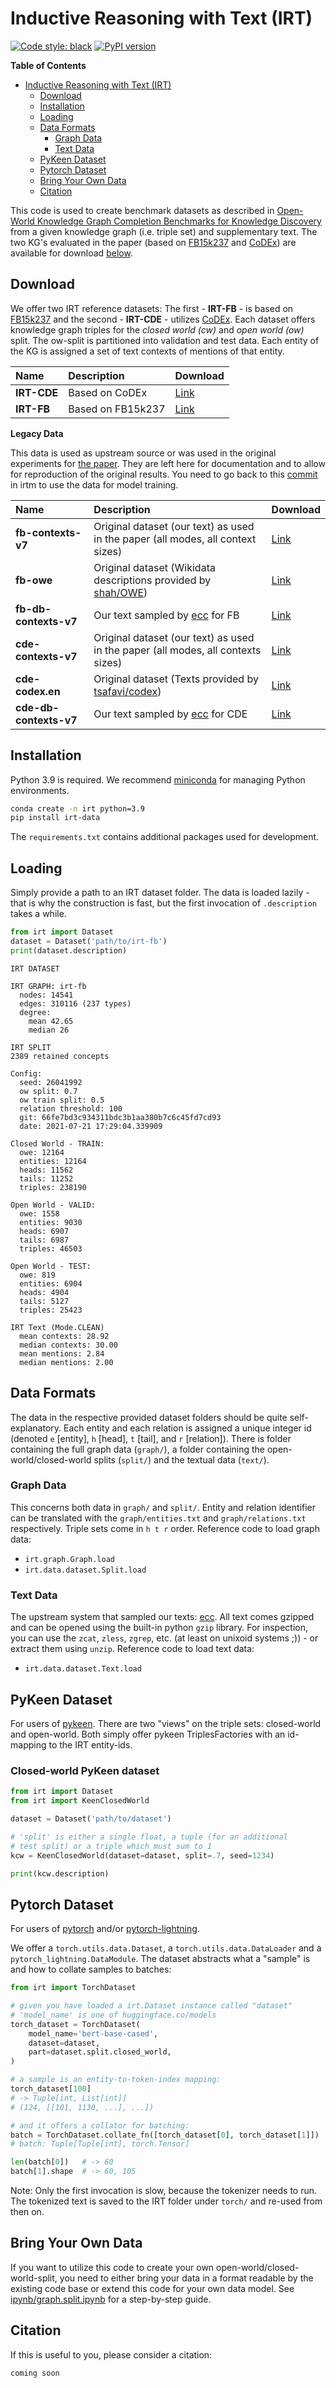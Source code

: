 # Inductive Reasoning with Text (IRT)

[![Code style: black](https://img.shields.io/badge/code%20style-black-000000.svg)](https://github.com/psf/black)
[![PyPI version](https://badge.fury.io/py/irt-data.svg)](https://badge.fury.io/py/irt-data)

<!-- markdown-toc start - Don't edit this section. Run M-x markdown-toc-refresh-toc -->
**Table of Contents**

- [Inductive Reasoning with Text (IRT)](#inductive-reasoning-with-text-irt)
    - [Download](#download)
    - [Installation](#installation)
    - [Loading](#loading)
    - [Data Formats](#data-formats)
        - [Graph Data](#graph-data)
        - [Text Data](#text-data)
    - [PyKeen Dataset](#pykeen-dataset)
    - [Pytorch Dataset](#pytorch-dataset)
    - [Bring Your Own Data](#bring-your-own-data)
    - [Citation](#citation)

<!-- markdown-toc end -->


This code is used to create benchmark datasets as described in
[Open-World Knowledge Graph Completion Benchmarks for Knowledge
Discovery](#) from a given knowledge graph (i.e. triple set) and
supplementary text. The two KG's evaluated in the paper (based on
[FB15k237](https://www.microsoft.com/en-us/download/details.aspx?id=52312)
and [CoDEx](https://github.com/tsafavi/codex)) are available for
download [below](#Download).


## Download

We offer two IRT reference datasets: The first - **IRT-FB** - is based
on
[FB15k237](https://www.microsoft.com/en-us/download/details.aspx?id=52312)
and the second - **IRT-CDE** - utilizes
[CoDEx](https://github.com/tsafavi/codex). Each dataset offers
knowledge graph triples for the *closed world (cw)* and *open world
(ow)* split. The ow-split is partitioned into validation and test
data. Each entity of the KG is assigned a set of text contexts of
mentions of that entity.

| Name        | Description       | Download                                             |
|:------------|:------------------|:-----------------------------------------------------|
| **IRT-CDE** | Based on CoDEx    | [Link](http://lavis.cs.hs-rm.de/storage/irt/cde.tgz) |
| **IRT-FB**  | Based on FB15k237 | [Link](http://lavis.cs.hs-rm.de/storage/irt/fb.tgz)  |

**Legacy Data**

This data is used as upstream source or was used in the original
experiments for [the paper](#). They are left here for documentation
and to allow for reproduction of the original results. You need to go
back to this
[commit](https://github.com/lavis-nlp/irtm/tree/157df680f9ee604b43a13581ab7de45d40ac81d6)
in irtm to use the data for model training.


| Name                   | Description                                                                                     | Download                                                                |
|:-----------------------|:------------------------------------------------------------------------------------------------|:------------------------------------------------------------------------|
| **fb-contexts-v7**     | Original dataset (our text) as used in the paper (all modes, all context sizes)                 | [Link](http://lavis.cs.hs-rm.de/storage/irt/fb.legacy.contexts-v7.tgz)  |
| **fb-owe**             | Original dataset (Wikidata descriptions provided by [shah/OWE](https://github.com/haseebs/OWE)) | [Link](http://lavis.cs.hs-rm.de/storage/irt/fb.legacy.owe.tgz)          |
| **fb-db-contexts-v7**  | Our text sampled by [ecc](https://github.com/TobiasUhmann/entity-context-crawler) for FB        | [Link](http://lavis.cs.hs-rm.de/storage/irt/fb.src.contexts-db.tgz)     |
| **cde-contexts-v7**    | Original dataset (our text) as used in the paper (all modes, all contexts sizes)                | [Link](http://lavis.cs.hs-rm.de/storage/irt/cde.legacy.contexts-v7.tgz) |
| **cde-codex.en**       | Original dataset (Texts provided by [tsafavi/codex](https://github.com/tsafavi/codex))          | [Link](http://lavis.cs.hs-rm.de/storage/irt/cde.legacy.codex-en.tgz)    |
| **cde-db-contexts-v7** | Our text sampled by [ecc](https://github.com/TobiasUhmann/entity-context-crawler) for CDE       | [Link](http://lavis.cs.hs-rm.de/storage/irt/cde.src.contexts-db.tgz)    |


## Installation

Python 3.9 is required. We recommend [miniconda](https://docs.conda.io/en/latest/miniconda.html) for managing Python environments.


``` bash
conda create -n irt python=3.9
pip install irt-data
```

The `requirements.txt` contains additional packages used for development.


## Loading

Simply provide a path to an IRT dataset folder. The data is loaded
lazily - that is why the construction is fast, but the first invocation
of `.description` takes a while.


``` python
from irt import Dataset
dataset = Dataset('path/to/irt-fb')
print(dataset.description)
```

```
IRT DATASET

IRT GRAPH: irt-fb
  nodes: 14541
  edges: 310116 (237 types)
  degree:
    mean 42.65
    median 26

IRT SPLIT
2389 retained concepts

Config:
  seed: 26041992
  ow split: 0.7
  ow train split: 0.5
  relation threshold: 100
  git: 66fe7bd3c934311bdc3b1aa380b7c6c45fd7cd93
  date: 2021-07-21 17:29:04.339909

Closed World - TRAIN:
  owe: 12164
  entities: 12164
  heads: 11562
  tails: 11252
  triples: 238190

Open World - VALID:
  owe: 1558
  entities: 9030
  heads: 6907
  tails: 6987
  triples: 46503

Open World - TEST:
  owe: 819
  entities: 6904
  heads: 4904
  tails: 5127
  triples: 25423

IRT Text (Mode.CLEAN)
  mean contexts: 28.92
  median contexts: 30.00
  mean mentions: 2.84
  median mentions: 2.00
```


## Data Formats

The data in the respective provided dataset folders should be quite
self-explanatory. Each entity and each relation is assigned a unique
integer id (denoted `e` [entity], `h` [head], `t` [tail], and `r`
[relation]). There is folder containing the full graph data
(`graph/`), a folder containing the open-world/closed-world splits
(`split/`) and the textual data (`text/`).

### Graph Data

This concerns both data in `graph/` and `split/`. Entity and relation
identifier can be translated with the `graph/entities.txt` and
`graph/relations.txt` respectively. Triple sets come in `h t r`
order. Reference code to load graph data:

* `irt.graph.Graph.load`
* `irt.data.dataset.Split.load`


### Text Data

The upstream system that sampled our texts:
[ecc](https://github.com/TobiasUhmann/entity-context-crawler). All
text comes gzipped and can be opened using the built-in python `gzip`
library. For inspection, you can use the `zcat`, `zless`, `zgrep`,
etc. (at least on unixoid systems ;)) - or extract them using
`unzip`. Reference code to load text data:

* `irt.data.dataset.Text.load`


## PyKeen Dataset

For users of [pykeen](https://github.com/pykeen/pykeen). There are two
"views" on the triple sets: closed-world and open-world. Both simply
offer pykeen TriplesFactories with an id-mapping to the IRT
entity-ids.

### Closed-world PyKeen dataset

``` python
from irt import Dataset
from irt import KeenClosedWorld

dataset = Dataset('path/to/dataset')

# 'split' is either a single float, a tuple (for an additional
# test split) or a triple which must sum to 1
kcw = KeenClosedWorld(dataset=dataset, split=.7, seed=1234)

print(kcw.description)
```


## Pytorch Dataset

For users of [pytorch](https://pytorch.org/)
and/or [pytorch-lightning](https://www.pytorchlightning.ai/).

We offer a `torch.utils.data.Dataset`, a `torch.utils.data.DataLoader`
and a `pytorch_lightning.DataModule`. The dataset abstracts what a
"sample" is and how to collate samples to batches:


``` python
from irt import TorchDataset

# given you have loaded a irt.Dataset instance called "dataset"
# 'model_name' is one of huggingface.co/models
torch_dataset = TorchDataset(
    model_name='bert-base-cased',
    dataset=dataset,
    part=dataset.split.closed_world,
)

# a sample is an entity-to-token-index mapping:
torch_dataset[100]
# -> Tuple[int, List[int]]
# (124, [[101, 1130, ...], ...])

# and it offers a collator for batching:
batch = TorchDataset.collate_fn([torch_dataset[0], torch_dataset[1]])
# batch: Tuple[Tuple[int], torch.Tensor]

len(batch[0])   # -> 60
batch[1].shape  # -> 60, 105
```

Note: Only the first invocation is slow, because the tokenizer needs
to run. The tokenized text is saved to the IRT folder under `torch/`
and re-used from then on.


## Bring Your Own Data

If you want to utilize this code to create your own
open-world/closed-world-split, you need to either bring your data in a
format readable by the existing code base or extend this code for your
own data model. See [ipynb/graph.split.ipynb](ipynb/graph.split.ipynb)
for a step-by-step guide.


## Citation

If this is useful to you, please consider a citation:


```
coming soon
```
